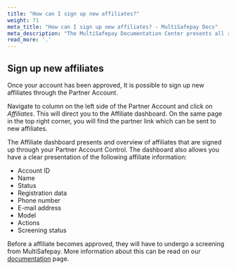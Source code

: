 ```yaml
---
title: "How can I sign up new affiliates?"
weight: 71
meta_title: "How can I sign up new affiliates? - MultiSafepay Docs"
meta_description: "The MultiSafepay Documentation Center presents all relevant information about our Plugins and API. You can also find support pages for Payment Methods, Tools and General Questions as well as the contact details of our Support and Integration Teams."
read_more: '.'
---
```


## Sign up new affiliates

Once your account has been approved, It is possible to sign up new affiliates through the Partner Account.

Navigate to column on the left side of the Partner Account and click on _Affiliates_. This will direct you to the Affiliate dashboard.
On the same page in the top right corner, you will find the partner link which can be sent to new affiliates.

The Affiliate dashboard presents and overview of affiliates that are signed up through your Partner Account Control. The dashboard also allows you have a clear presentation of the following affiliate information:

* Account ID
* Name
* Status
* Registration data
* Phone number
* E-mail address
* Model
* Actions
* Screening status

Before a affiliate becomes approved, they will have to undergo a screening from MultiSafepay. More information about this can be read on our [documentation]( https://docs.multisafepay.com/faq/getting-started/account-approval) page.
